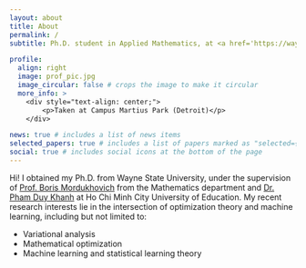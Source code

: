 ```yaml
---
layout: about
title: About
permalink: /
subtitle: Ph.D. student in Applied Mathematics, at <a href='https://wayne.edu/'>Wayne State University</a>

profile:
  align: right
  image: prof_pic.jpg
  image_circular: false # crops the image to make it circular
  more_info: >
    <div style="text-align: center;">
        <p>Taken at Campus Martius Park (Detroit)</p>
    </div>

news: true # includes a list of news items
selected_papers: true # includes a list of papers marked as "selected={true}"
social: true # includes social icons at the bottom of the page
---
```



Hi! I obtained my Ph.D. from Wayne State University, under the supervision of <a href='https://borismordukhovich.com/'>Prof. Boris Mordukhovich</a> from the Mathematics department and <a href='https://sites.google.com/site/khanhpd182/'>Dr. Pham Duy Khanh</a> at Ho Chi Minh City University of Education. My recent research interests lie in the intersection of optimization theory and machine learning, including but not limited to:

<ul>
    <li>Variational analysis</li>
    <li>Mathematical optimization</li>
    <li>Machine learning and statistical learning theory </li>
  </ul> 
  <div id="clustrmaps-globe" style="width: 1px; height: 1px; overflow: hidden;">
    <script type="text/javascript" id="clstr_globe" src="//clustrmaps.com/globe.js?d=iOD0soLc7U5citBAPqy3Hi_MGTKhikhukcwZF4fihSw"></script>
</div>


